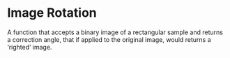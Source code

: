 # Image Rotation
A function that accepts a binary image of a rectangular sample and returns a correction angle, that if applied to the original image, would returns a ‘righted’ image.
